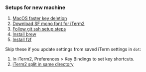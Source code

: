 ### Setups for new machine

1. [MacOS faster key deletion](https://superuser.com/questions/677665/increase-the-speed-at-which-the-delete-key-deletes-things-on-osx)
1. [Download SF mono font for iTerm2](https://developer.apple.com/fonts/)
1. [Follow git ssh setup steps](https://docs.github.com/en/authentication/connecting-to-github-with-ssh/generating-a-new-ssh-key-and-adding-it-to-the-ssh-agent)
1. [Install brew](https://brew.sh/)
1. [Install fzf](https://github.com/junegunn/fzf#using-homebrew)

Skip these if you update settings from saved iTerm settings in `dot`:

1. In iTerm2, Preferences > Key Bindings to set key shortcuts.
1. [iTerm2 split in same directory](https://apple.stackexchange.com/questions/337377/iterm2-split-vertically-with-current-profile-with-same-working-directory)
